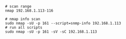 
    # scan range
    nmap 192.168.1.113-116
    
    # nmap info scan
    sudo nmap -sU -p 161 --script=snmp-info 192.168.1.113
    # run all scripts
    sudo nmap -sU -p 161 -sV -sC 192.168.1.113

